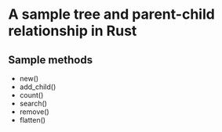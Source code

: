 # A sample tree and parent-child relationship in Rust

## Sample methods

- new()
- add_child()
- count()
- search()
- remove()
- flatten()
